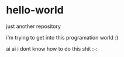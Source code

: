 # hello-world
just another repository

i'm trying to get into this programation world :)

ai ai i dont know how to do this shit :-:
